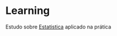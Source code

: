 # Learning

Estudo sobre [Estatistica](https://github.com/rodrigo-fernandes092/Learning/blob/main/Estudo_Fundamentos_de_Estat%C3%ADstica.ipynb) aplicado na prática
